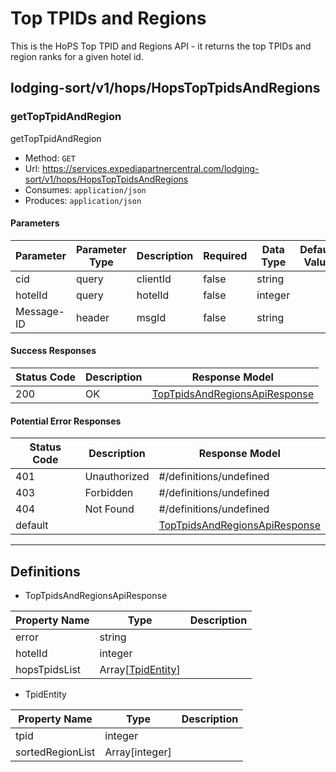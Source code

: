 # Top TPIDs and Regions
This is the HoPS Top TPID and Regions API - it returns the top TPIDs and region ranks for a given hotel id.

## lodging-sort/v1/hops/HopsTopTpidsAndRegions
### getTopTpidAndRegion
getTopTpidAndRegion

- Method: `GET`
- Url: https://services.expediapartnercentral.com/lodging-sort/v1/hops/HopsTopTpidsAndRegions
- Consumes: `application/json`
- Produces: `application/json`

#### Parameters
Parameter | Parameter Type | Description | Required | Data Type | Default Value
--------- | -------------- | ----------- | -------- | --------- | -------------
cid | query | clientId | false | string | 
hotelId | query | hotelId | false | integer | 
Message-ID | header | msgId | false | string | 

#### Success Responses
Status Code | Description | Response Model
----------- | ----------- | --------------
200 | OK | [TopTpidsAndRegionsApiResponse](#/definitions/TopTpidsAndRegionsApiResponse)

#### Potential Error Responses
Status Code | Description | Response Model
----------- | ----------- | --------------
401 | Unauthorized | #/definitions/undefined
403 | Forbidden | #/definitions/undefined
404 | Not Found | #/definitions/undefined
default |  | [TopTpidsAndRegionsApiResponse](#/definitions/TopTpidsAndRegionsApiResponse)

---

## Definitions
- <a name="/definitions/TopTpidsAndRegionsApiResponse"></a>TopTpidsAndRegionsApiResponse

Property Name | Type | Description
------------- | ---- | -----------
error | string | 
hotelId | integer | 
hopsTpidsList | Array[[TpidEntity](#/definitions/TpidEntity)] | 

- <a name="/definitions/TpidEntity"></a>TpidEntity

Property Name | Type | Description
------------- | ---- | -----------
tpid | integer | 
sortedRegionList | Array[integer] | 
